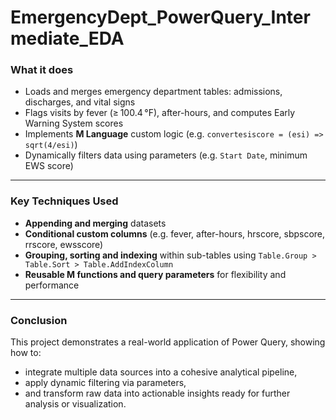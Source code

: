 # EmergencyDept_PowerQuery_Intermediate_EDA

### What it does

* Loads and merges emergency department tables: admissions, discharges, and vital signs
* Flags visits by fever (≥ 100.4 °F), after-hours, and computes Early Warning System scores
* Implements **M Language** custom logic (e.g. `convertesiscore = (esi) => sqrt(4/esi)`)
* Dynamically filters data using parameters (e.g. `Start Date`, minimum EWS score)

---

### Key Techniques Used

* **Appending and merging** datasets
* **Conditional custom columns** (e.g. fever, after-hours, hrscore, sbpscore, rrscore, ewsscore)
* **Grouping, sorting and indexing** within sub-tables using `Table.Group > Table.Sort > Table.AddIndexColumn`
* **Reusable M functions and query parameters** for flexibility and performance

---

### Conclusion

This project demonstrates a real-world application of Power Query, showing how to:

* integrate multiple data sources into a cohesive analytical pipeline,
* apply dynamic filtering via parameters,
* and transform raw data into actionable insights ready for further analysis or visualization.

